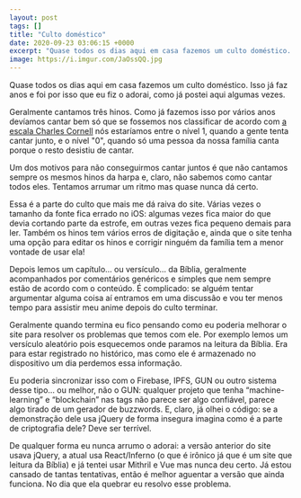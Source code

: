 ```yaml
---
layout: post
tags: []
title: "Culto doméstico"
date: 2020-09-23 03:06:15 +0000
excerpt: "Quase todos os dias aqui em casa fazemos um culto doméstico. Isso já faz anos e foi por isso que eu..."
image: https://i.imgur.com/JaOssQQ.jpg
---
```


Quase todos os dias aqui em casa fazemos um culto doméstico. Isso já faz anos e foi por isso que eu fiz o adorai, como já postei aqui algumas vezes.

Geralmente cantamos três hinos. Como já fazemos isso por vários anos devíamos cantar bem só que se fossemos nos classificar de acordo com [a escala Charles Cornell](https://www.youtube.com/watch?v=R2Eotw3IxN4) nós estaríamos entre o nível 1, quando a gente tenta cantar junto, e o nível "0", quando só uma pessoa da nossa família canta porque o resto desistiu de cantar.

Um dos motivos para não conseguirmos cantar juntos é que não cantamos sempre os mesmos hinos da harpa e, claro, não sabemos como cantar todos eles. Tentamos arrumar um ritmo mas quase nunca dá certo.

Essa é a parte do culto que mais me dá raiva do site. Várias vezes o tamanho da fonte fica errado no iOS: algumas vezes fica maior do que devia cortando parte da estrofe, em outras vezes fica pequeno demais para ler. Também os hinos tem vários erros de digitação e, ainda que o site tenha uma opção para editar os hinos e corrigir ninguém da família tem a menor vontade de usar ela!

Depois lemos um capítulo… ou versículo… da Bíblia, geralmente acompanhados por comentários genéricos e simples que nem sempre estão de acordo com o conteúdo. É complicado: se alguém tentar argumentar alguma coisa aí entramos em uma discussão e vou ter menos tempo para assistir meu anime depois do culto terminar.

Geralmente quando termina eu fico pensando como eu poderia melhorar o site para resolver os problemas que temos com ele. Por exemplo lemos um versículo aleatório pois esquecemos onde paramos na leitura da Bíblia. Era para estar registrado no histórico, mas como ele é armazenado no dispositivo um dia perdemos essa informação.

Eu poderia sincronizar isso com o Firebase, IPFS, GUN ou outro sistema desse tipo… ou melhor, não o GUN: qualquer projeto que tenha “machine-learning” e “blockchain” nas tags não parece ser algo confiável, parece algo tirado de um gerador de buzzwords. E, claro, já olhei o código: se a demonstração dele usa jQuery de forma insegura imagina como é a parte de criptografia dele? Deve ser terrível.

De qualquer forma eu nunca arrumo o adorai: a versão anterior do site usava jQuery, a atual usa React/Inferno (o que é irônico já que é um site que leitura da Bíblia) e já tentei usar Mithril e Vue mas nunca deu certo. Já estou cansado de tantas tentativas, então é melhor aguentar a versão que ainda funciona. No dia que ela quebrar eu resolvo esse problema.